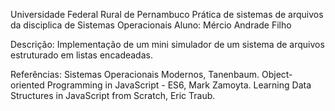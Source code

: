Universidade Federal Rural de Pernambuco
Prática de sistemas de arquivos da disciplica de Sistemas Operacionais
Aluno: Mércio Andrade Filho

Descrição:
Implementação de um mini simulador de um sistema de arquivos estruturado em listas encadeadas.

Referências:
Sistemas Operacionais Modernos, Tanenbaum.
Object-oriented Programming in JavaScript - ES6, Mark Zamoyta. 
Learning Data Structures in JavaScript from Scratch, Eric Traub.